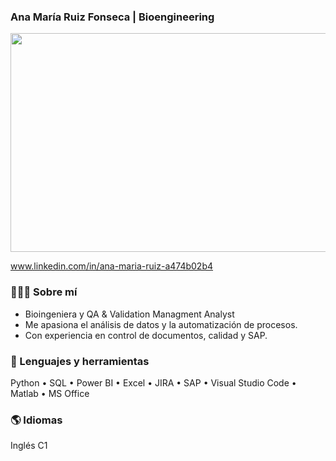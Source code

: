 ### Ana María Ruiz Fonseca | Bioengineering

<div align="center">
  <img width="1400" height="350" alt="image" src="https://github.com/user-attachments/assets/58e64c48-6751-4e3c-a13c-306d66a53ab5" />
</div>

www.linkedin.com/in/ana-maria-ruiz-a474b02b4

### 👩🏻‍🔬 Sobre mí
- Bioingeniera y QA & Validation Managment Analyst
- Me apasiona el análisis de datos y la automatización de procesos.
- Con experiencia en control de documentos, calidad y SAP.

### 🧰 Lenguajes y herramientas
Python • SQL • Power BI • Excel • JIRA • SAP • Visual Studio Code • Matlab • MS Office

### 🌎 Idiomas
Inglés C1
